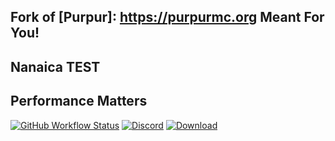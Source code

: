## Fork of [Purpur]: https://purpurmc.org Meant For You!

## Nanaica TEST
## Performance Matters

  
  [![GitHub Workflow Status](https://img.shields.io/github/actions/workflow/status/Nanaica/Nanaica/build.yml?logo=GoogleAnalytics&logoColor=ffffff&style=for-the-badge)](https://github.com/Nanaica/Nanaica/actions)
  [![Discord](https://img.shields.io/discord/931595732752953375?color=5865F2&label=discord&style=for-the-badge)](https://discord.nanaicamc.tk)
  [![Download](https://img.shields.io/github/downloads/Nanaica/Nanaica/total?&style=for-the-badge&logoColor=ffffff)](https://github.com/Nanaica/Nanaica/releases/latest)
</div>
